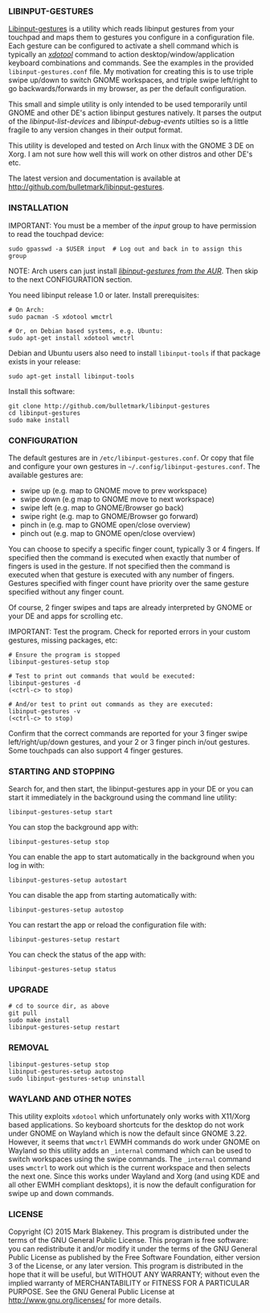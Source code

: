 ### LIBINPUT-GESTURES

[Libinput-gestures](https://github.com/bulletmark/libinput-gestures) is
a utility which reads libinput gestures from your touchpad and maps them
to gestures you configure in a configuration file. Each gesture can be
configured to activate a shell command which is typically an
[_xdotool_](http://www.semicomplete.com/projects/xdotool/) command to
action desktop/window/application keyboard combinations and commands.
See the examples in the provided `libinput-gestures.conf` file. My
motivation for creating this is to use triple swipe up/down to switch
GNOME workspaces, and triple swipe left/right to go backwards/forwards
in my browser, as per the default configuration.

This small and simple utility is only intended to be used temporarily
until GNOME and other DE's action libinput gestures natively. It parses
the output of the _libinput-list-devices_ and _libinput-debug-events_
utilties so is a little fragile to any version changes in their output
format.

This utility is developed and tested on Arch linux with the GNOME 3 DE
on Xorg. I am not sure how well this will work on other distros and
other DE's etc.

The latest version and documentation is available at
http://github.com/bulletmark/libinput-gestures.

### INSTALLATION

IMPORTANT: You must be a member of the _input_ group to have permission
to read the touchpad device:

    sudo gpasswd -a $USER input  # Log out and back in to assign this group

NOTE: Arch users can just install [_libinput-gestures from the
AUR_](https://aur.archlinux.org/packages/libinput-gestures/). Then skip
to the next CONFIGURATION section.

You need libinput release 1.0 or later. Install prerequisites:

    # On Arch:
    sudo pacman -S xdotool wmctrl

    # Or, on Debian based systems, e.g. Ubuntu:
    sudo apt-get install xdotool wmctrl

Debian and Ubuntu users also need to install `libinput-tools` if that
package exists in your release:

    sudo apt-get install libinput-tools

Install this software:

    git clone http://github.com/bulletmark/libinput-gestures
    cd libinput-gestures
    sudo make install

### CONFIGURATION

The default gestures are in `/etc/libinput-gestures.conf`.
Or copy that file and configure your own gestures in
`~/.config/libinput-gestures.conf`. The available gestures are:

- swipe up (e.g. map to GNOME move to prev workspace)
- swipe down (e.g map to GNOME move to next workspace)
- swipe left (e.g. map to GNOME/Browser go back)
- swipe right (e.g. map to GNOME/Browser go forward)
- pinch in (e.g. map to GNOME open/close overview)
- pinch out (e.g. map to GNOME open/close overview)

You can choose to specify a specific finger count, typically 3 or 4
fingers. If specified then the command is executed when exactly that
number of fingers is used in the gesture. If not specified then the
command is executed when that gesture is executed with any number of
fingers. Gestures specified with finger count have priority over the
same gesture specified without any finger count.

Of course, 2 finger swipes and taps are already interpreted by GNOME or
your DE and apps for scrolling etc.

IMPORTANT: Test the program. Check for reported errors in your custom
gestures, missing packages, etc:

    # Ensure the program is stopped
    libinput-gestures-setup stop

    # Test to print out commands that would be executed:
    libinput-gestures -d
    (<ctrl-c> to stop)

    # And/or test to print out commands as they are executed:
    libinput-gestures -v
    (<ctrl-c> to stop)

Confirm that the correct commands are reported for your 3 finger
swipe left/right/up/down gestures, and your 2 or 3 finger pinch
in/out gestures. Some touchpads can also support 4 finger gestures.

### STARTING AND STOPPING

Search for, and then start, the libinput-gestures app in your DE or
you can start it immediately in the background using the command line
utility:

    libinput-gestures-setup start

You can stop the background app with:

    libinput-gestures-setup stop

You can enable the app to start automatically in the background when you
log in with:

    libinput-gestures-setup autostart

You can disable the app from starting automatically with:

    libinput-gestures-setup autostop

You can restart the app or reload the configuration file with:

    libinput-gestures-setup restart

You can check the status of the app with:

    libinput-gestures-setup status

### UPGRADE

    # cd to source dir, as above
    git pull
    sudo make install
    libinput-gestures-setup restart

### REMOVAL

    libinput-gestures-setup stop
    libinput-gestures-setup autostop
    sudo libinput-gestures-setup uninstall

### WAYLAND AND OTHER NOTES

This utility exploits `xdotool` which unfortunately only works with
X11/Xorg based applications. So keyboard shortcuts for the desktop do
not work under GNOME on Wayland which is now the default since GNOME
3.22. However, it seems that `wmctrl` EWMH commands do work under GNOME
on Wayland so this utility adds an `_internal` command which can be used
to switch workspaces using the swipe commands. The `_internal` command
uses `wmctrl` to work out which is the current workspace and then
selects the next one. Since this works under Wayland and Xorg (and using
KDE and all other EWMH compliant desktops), it is now the default
configuration for swipe up and down commands.

### LICENSE

Copyright (C) 2015 Mark Blakeney. This program is distributed under the
terms of the GNU General Public License.
This program is free software: you can redistribute it and/or modify it
under the terms of the GNU General Public License as published by the
Free Software Foundation, either version 3 of the License, or any later
version.
This program is distributed in the hope that it will be useful, but
WITHOUT ANY WARRANTY; without even the implied warranty of
MERCHANTABILITY or FITNESS FOR A PARTICULAR PURPOSE. See the GNU General
Public License at <http://www.gnu.org/licenses/> for more details.

<!-- vim: se ai syn=markdown: -->
